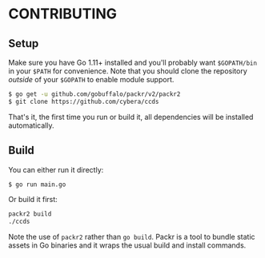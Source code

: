 # CONTRIBUTING

## Setup

Make sure you have Go 1.11+ installed and you'll probably want `$GOPATH/bin` in your `$PATH` for convenience. Note that you should clone the repository *outside* of your `$GOPATH` to enable module support.

```bash
$ go get -u github.com/gobuffalo/packr/v2/packr2
$ git clone https://github.com/cybera/ccds
```

That's it, the first time you run or build it, all dependencies will be installed automatically.

## Build

You can either run it directly:

```bash
$ go run main.go
```

Or build it first:

```bash
packr2 build
./ccds
```

Note the use of `packr2` rather than `go build`. Packr is a tool to bundle static assets in Go binaries and it wraps the usual build and install commands.

